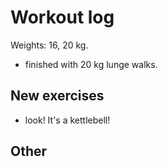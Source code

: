 # Workout log

Weights: 16, 20 kg. 

- finished with 20 kg lunge walks.

## New exercises

- look! It's a kettlebell!

## Other

